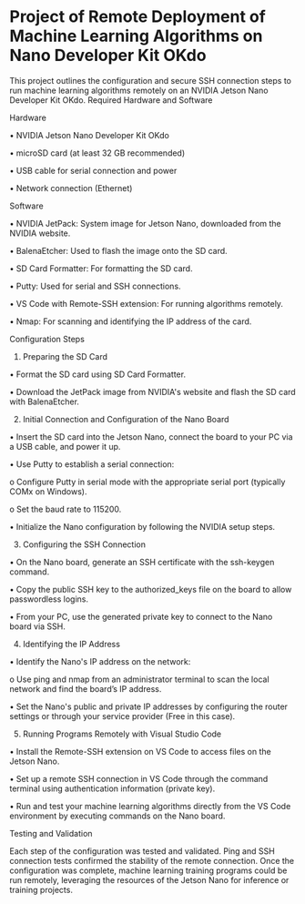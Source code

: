 # Project of Remote Deployment of Machine Learning Algorithms on Nano Developer Kit OKdo

This project outlines the configuration and secure SSH connection steps to run machine learning algorithms remotely on an NVIDIA Jetson Nano Developer Kit OKdo.
Required Hardware and Software

Hardware

•	NVIDIA Jetson Nano Developer Kit OKdo

•	microSD card (at least 32 GB recommended)

•	USB cable for serial connection and power

•	Network connection (Ethernet)

Software

•	NVIDIA JetPack: System image for Jetson Nano, downloaded from the NVIDIA website.

•	BalenaEtcher: Used to flash the image onto the SD card.

•	SD Card Formatter: For formatting the SD card.

•	Putty: Used for serial and SSH connections.

•	VS Code with Remote-SSH extension: For running algorithms remotely.

•	Nmap: For scanning and identifying the IP address of the card.

Configuration Steps

1. Preparing the SD Card

•	Format the SD card using SD Card Formatter.

•	Download the JetPack image from NVIDIA's website and flash the SD card with BalenaEtcher.

2. Initial Connection and Configuration of the Nano Board

•	Insert the SD card into the Jetson Nano, connect the board to your PC via a USB cable, and power it up.

•	Use Putty to establish a serial connection:

o	Configure Putty in serial mode with the appropriate serial port (typically COMx on Windows).

o	Set the baud rate to 115200.

•	Initialize the Nano configuration by following the NVIDIA setup steps.

3. Configuring the SSH Connection

•	On the Nano board, generate an SSH certificate with the ssh-keygen command.

•	Copy the public SSH key to the authorized_keys file on the board to allow passwordless logins.

•	From your PC, use the generated private key to connect to the Nano board via SSH.

4. Identifying the IP Address

•	Identify the Nano's IP address on the network:

o	Use ping and nmap from an administrator terminal to scan the local network and find the board’s IP address.

•	Set the Nano's public and private IP addresses by configuring the router settings or through your service provider (Free in this case).

5. Running Programs Remotely with Visual Studio Code

•	Install the Remote-SSH extension on VS Code to access files on the Jetson Nano.

•	Set up a remote SSH connection in VS Code through the command terminal using authentication information (private key).

•	Run and test your machine learning algorithms directly from the VS Code environment by executing commands on the Nano board.

Testing and Validation

Each step of the configuration was tested and validated. Ping and SSH connection tests confirmed the stability of the remote connection. Once the configuration was complete, machine learning training programs could be run remotely, leveraging the resources of the Jetson Nano for inference or training projects.

